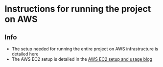 # Instructions for running the project on AWS

## Info
* The setup needed for running the entire project on AWS infrastructure is detailed here
* The AWS EC2 setup is detailed in the [AWS EC2 setup and usage blog](https://abhishekrs4.github.io/blogs/tech_blogs/tech_blog_2.html)
